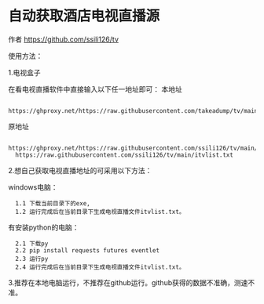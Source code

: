 # 自动获取酒店电视直播源 # 
作者 https://github.com/ssili126/tv

使用方法：

1.电视盒子

  在看电视直播软件中直接输入以下任一地址即可：
  本地址
  
      https://ghproxy.net/https://raw.githubusercontent.com/takeadump/tv/main/itvlist.txt
  原地址
  
      https://ghproxy.net/https://raw.githubusercontent.com/ssili126/tv/main/itvlist.txt
      https://raw.githubusercontent.com/ssili126/tv/main/itvlist.txt
  
2.想自己获取电视直播地址的可采用以下方法：

  windows电脑：
  
      1.1 下载当前目录下的exe,
      1.2 运行完成后在当前目录下生成电视直播文件itvlist.txt。
  
  有安装python的电脑：
  
      2.1 下载py
      2.2 pip install requests futures eventlet
      2.3 运行py
      2.4 运行完成后在当前目录下生成电视直播文件itvlist.txt。

  
3.推荐在本地电脑运行，不推荐在github运行。github获得的数据不准确，测速不准。


